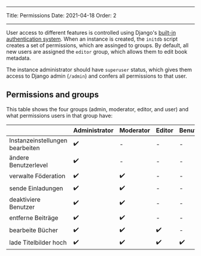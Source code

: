 - - -
Title: Permissions Date: 2021-04-18 Order: 2
- - -

User access to different features is controlled using Django's [built-in authentication system](https://docs.djangoproject.com/en/3.2/topics/auth/default/). When an instance is created, the `initdb` script creates a set of permissions, which are assinged to groups. By default, all new users are assigned the `editor` group, which allows them to edit book metadata.

The instance administrator should have `superuser` status, which gives them access to Django admin (`/admin`) and confers all permissions to that user.

## Permissions and groups
This table shows the four groups (admin, moderator, editor, and user) and what permissions users in that group have:

|                                 | Administrator | Moderator | Editor | Benutzer |
| ------------------------------- | ------------- | --------- | ------ | -------- |
| Instanzeinstellungen bearbeiten | ✔️            | -         | -      | -        |
| ändere Benutzerlevel            | ✔️            | -         | -      | -        |
| verwalte Föderation             | ✔️            | ✔️        | -      | -        |
| sende Einladungen               | ✔️            | ✔️        | -      | -        |
| deaktiviere Benutzer            | ✔️            | ✔️        | -      | -        |
| entferne Beiträge               | ✔️            | ✔️        | -      | -        |
| bearbeite Bücher                | ✔️            | ✔️        | ✔️     | -        |
 lade Titelbilder hoch | ✔️ | ✔️ | ✔️ | ✔️
